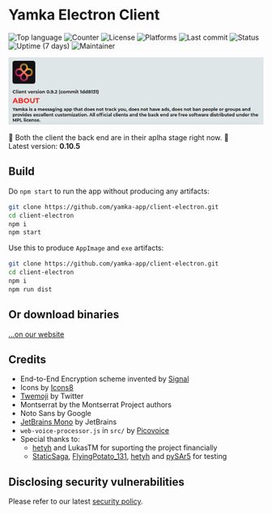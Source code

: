 # Yamka Electron Client

![Top language](https://img.shields.io/github/languages/top/yamka-app/client-electron)
![Counter](https://img.shields.io/github/search/yamka-app/client-electron/goto%20)
![License](https://img.shields.io/github/license/yamka-app/client-electron)
![Platforms](https://img.shields.io/badge/platform-win64%20%7C%20linux64-blueviolet)
![Last commit](https://img.shields.io/github/last-commit/yamka-app/client-electron)
![Status](https://img.shields.io/uptimerobot/status/m788461709-79464d516b1ef3af81a20454)
![Uptime (7 days)](https://img.shields.io/uptimerobot/ratio/7/m788461709-79464d516b1ef3af81a20454)
![Maintainer](https://img.shields.io/badge/maintainer-portasynthinca3-ff69b4)

![](promo.png)

:construction: Both the client the back end are in their aplha stage right now. :construction:\
Latest version: **0.10.5**

## Build
Do `npm start` to run the app without producing any artifacts:
```sh
git clone https://github.com/yamka-app/client-electron.git
cd client-electron
npm i
npm start
```

Use this to produce `AppImage` and `exe` artifacts:
```sh
git clone https://github.com/yamka-app/client-electron.git
cd client-electron
npm i
npm run dist
```

## Or download binaries
[...on our website](https://yamka.app/download)

## Credits
  - End-to-End Encryption scheme invented by [Signal](https://www.signal.org/docs)
  - Icons by [Icons8](https://icons8.com)
  - [Twemoji](https://twemoji.twitter.com) by Twitter
  - Montserrat by the Montserrat Project authors
  - Noto Sans by Google
  - [JetBrains Mono](https://www.jetbrains.com/lp/mono) by JetBrains
  - `web-voice-processor.js` in `src/` by [Picovoice](https://picovoice.ai)
  - Special thanks to:
    - [hetyh](https://github.com/hetyh) and LukasTM for suporting the project financially
    - [StaticSaga](https://github.com/StaticSaga), [FlyingPotato_131](https://github.com/FlyingPotato-131), [hetyh](https://github.com/hetyh) and [pySAr5](https://github.com/NOTNOTsergey) for testing

## Disclosing security vulnerabilities
Please refer to our latest [security policy](https://github.com/yamka-app/legal/blob/master/SECURITY.md).